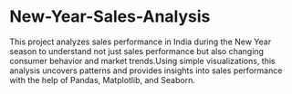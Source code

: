 # New-Year-Sales-Analysis
This project analyzes sales performance in India during the New Year season to understand not just sales performance but also changing consumer behavior and market trends.Using simple visualizations, this analysis uncovers patterns and provides insights into sales performance with the help of Pandas, Matplotlib, and Seaborn.
